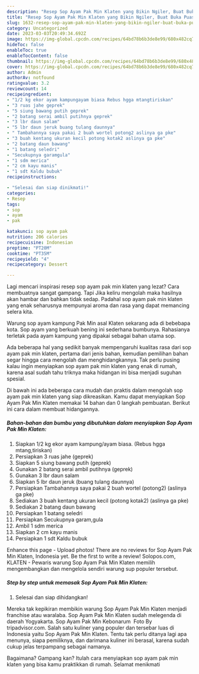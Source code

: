 ```yaml
---
description: "Resep Sop Ayam Pak Min Klaten yang Bikin Ngiler, Buat Buka Puasa Menggugah Selera"
title: "Resep Sop Ayam Pak Min Klaten yang Bikin Ngiler, Buat Buka Puasa Menggugah Selera"
slug: 1632-resep-sop-ayam-pak-min-klaten-yang-bikin-ngiler-buat-buka-puasa-menggugah-selera
category: Uncategorized
date: 2023-03-03T20:49:34.692Z
image: https://img-global.cpcdn.com/recipes/64bd78b6b3de8e99/680x482cq70/sop-ayam-pak-min-klaten-foto-resep-utama.jpg
hideToc: false
enableToc: true
enableTocContent: false
thumbnail: https://img-global.cpcdn.com/recipes/64bd78b6b3de8e99/680x482cq70/sop-ayam-pak-min-klaten-foto-resep-utama.jpg
cover: https://img-global.cpcdn.com/recipes/64bd78b6b3de8e99/680x482cq70/sop-ayam-pak-min-klaten-foto-resep-utama.jpg
author: Admin
authorAv: notfound
ratingvalue: 3.2
reviewcount: 14
recipeingredient:
- "1/2 kg ekor ayam kampungayam biasa Rebus hgga mtangtiriskan"
- "3 ruas jahe geprek"
- "5 siung bawang putih geprek"
- "2 batang serai ambil putihnya geprek"
- "3 lbr daun salam"
- "5 lbr daun jeruk buang tulang daunnya"
- " Tambahannya saya pakai 2 buah wortel potong2 aslinya ga pke"
- "3 buah kentang ukuran kecil potong kotak2 aslinya ga pke"
- "2 batang daun bawang"
- "1 batang seledri"
- "Secukupnya garamgula"
- "1 sdm merica"
- "2 cm kayu manis"
- "1 sdt Kaldu bubuk"
recipeinstructions:

- "Selesai dan siap dinikmati!"
categories:
- Resep
tags:
- sop
- ayam
- pak

katakunci: sop ayam pak 
nutrition: 206 calories
recipecuisine: Indonesian
preptime: "PT20M"
cooktime: "PT35M"
recipeyield: "4"
recipecategory: Dessert

---
```



Lagi mencari inspirasi resep sop ayam pak min klaten yang lezat? Cara membuatnya sangat gampang. Tapi Jika keliru mengolah maka hasilnya akan hambar dan bahkan tidak sedap. Padahal sop ayam pak min klaten yang enak seharusnya mempunyai aroma dan rasa yang dapat memancing selera kita.


Warung sop ayam kampung Pak Min asal Klaten sekarang ada di bebebapa kota. Sop ayam yang berkuah bening ini sederhana bumbunya. Rahasianya terletak pada ayam kampung yang dipakai sebagai bahan utama sop.

Ada beberapa hal yang sedikit banyak mempengaruhi kualitas rasa dari sop ayam pak min klaten, pertama dari jenis bahan, kemudian pemilihan bahan segar hingga cara mengolah dan menghidangkannya. Tak perlu pusing kalau ingin menyiapkan sop ayam pak min klaten yang enak di rumah, karena asal sudah tahu triknya maka hidangan ini bisa menjadi suguhan spesial.


Di bawah ini ada beberapa cara mudah dan praktis dalam mengolah sop ayam pak min klaten yang siap dikreasikan. Kamu dapat menyiapkan Sop Ayam Pak Min Klaten memakai 14 bahan dan 0 langkah pembuatan. Berikut ini cara dalam membuat hidangannya.

<!--inarticleads1-->

##### Bahan-bahan dan bumbu yang dibutuhkan dalam menyiapkan Sop Ayam Pak Min Klaten:

1. Siapkan 1/2 kg ekor ayam kampung/ayam biasa. (Rebus hgga mtang,tiriskan)
1. Persiapkan 3 ruas jahe (geprek)
1. Siapkan 5 siung bawang putih (geprek)
1. Gunakan 2 batang serai ambil putihnya (geprek)
1. Gunakan 3 lbr daun salam
1. Siapkan 5 lbr daun jeruk (buang tulang daunnya)
1. Persiapkan  Tambahannya saya pakai 2 buah wortel (potong2) (aslinya ga pke)
1. Sediakan 3 buah kentang ukuran kecil (potong kotak2) (aslinya ga pke)
1. Sediakan 2 batang daun bawang
1. Persiapkan 1 batang seledri
1. Persiapkan Secukupnya garam,gula
1. Ambil 1 sdm merica
1. Siapkan 2 cm kayu manis
1. Persiapkan 1 sdt Kaldu bubuk


Enhance this page - Upload photos! There are no reviews for Sop Ayam Pak Min Klaten, Indonesia yet. Be the first to write a review! Solopos.com, KLATEN - Pewaris warung Sop Ayam Pak Min Klaten memilih mengembangkan dan mengelola sendiri warung sup populer tersebut. 

<!--inarticleads2-->

##### Step by step untuk memasak Sop Ayam Pak Min Klaten:


1. Selesai dan siap dihidangkan!

Mereka tak kepikiran membikin warung Sop Ayam Pak Min Klaten menjadi franchise atau waralaba. Sop Ayam Pak Min Klaten sudah melegenda di daerah Yogyakarta. Sop Ayam Pak Min Kebonarum ️ Foto By tripadvisor.com. Salah satu kuliner yang populer dan tersebar luas di Indonesia yaitu Sop Ayam Pak Min Klaten. Tentu tak perlu ditanya lagi apa menunya, siapa pemiliknya, dan darimana kuliner ini berasal, karena sudah cukup jelas terpampang sebagai namanya. 

Bagaimana? Gampang kan? Itulah cara menyiapkan sop ayam pak min klaten yang bisa kamu praktikkan di rumah. Selamat menikmati
